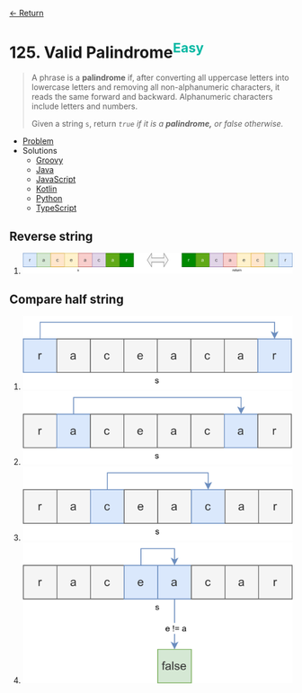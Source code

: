 [&larr; Return](https://hanggrian.github.io/grind-leetcode/)

# 125. Valid Palindrome<sup style="color: rgb(0, 184, 163);">Easy</sup>

> A phrase is a **palindrome** if, after converting all uppercase letters into
  lowercase letters and removing all non-alphanumeric characters, it reads the
  same forward and backward. Alphanumeric characters include letters and numbers.
>
> Given a string `s`, return *`true` if it is a **palindrome,** or false
  otherwise.*

- [Problem](https://leetcode.com/problems/valid-palindrome/)
- Solutions
  - [Groovy](https://github.com/hanggrian/grind-leetcode/blob/main/groovy/src/main/groovy/problems101_200/ValidPalindrome.groovy)
  - [Java](https://github.com/hanggrian/grind-leetcode/blob/main/java/src/main/java/problems101_200/ValidPalindrome.java)
  - [JavaScript](https://github.com/hanggrian/grind-leetcode/blob/main/javascript/src/problems101_200/valid-palindrome.js)
  - [Kotlin](https://github.com/hanggrian/grind-leetcode/blob/main/kotlin/src/main/kotlin/problems101_200/ValidPalindrome.kt)
  - [Python](https://github.com/hanggrian/grind-leetcode/blob/main/python/src/problems101_200/valid_palindrome.py)
  - [TypeScript](https://github.com/hanggrian/grind-leetcode/blob/main/typescript/src/problems101_200/valid-palindrome.ts)

## Reverse string

1.  ![](https://github.com/hanggrian/grind-leetcode/raw/assets/problems101_200/valid-palindrome1.svg)

## Compare half string

1.  ![](https://github.com/hanggrian/grind-leetcode/raw/assets/problems101_200/valid-palindrome2_1.svg)
1.  ![](https://github.com/hanggrian/grind-leetcode/raw/assets/problems101_200/valid-palindrome2_2.svg)
1.  ![](https://github.com/hanggrian/grind-leetcode/raw/assets/problems101_200/valid-palindrome2_3.svg)
1.  ![](https://github.com/hanggrian/grind-leetcode/raw/assets/problems101_200/valid-palindrome2_4.svg)
